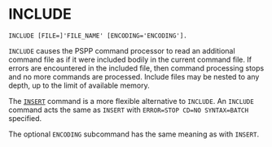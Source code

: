 # INCLUDE

```
INCLUDE [FILE=]'FILE_NAME' [ENCODING='ENCODING'].
```

`INCLUDE` causes the PSPP command processor to read an additional
command file as if it were included bodily in the current command file.
If errors are encountered in the included file, then command processing
stops and no more commands are processed.  Include files may be nested
to any depth, up to the limit of available memory.

The [`INSERT`](insert.md) command is a more flexible alternative to
`INCLUDE`.  An `INCLUDE` command acts the same as `INSERT` with
`ERROR=STOP CD=NO SYNTAX=BATCH` specified.

The optional `ENCODING` subcommand has the same meaning as with
`INSERT`.

